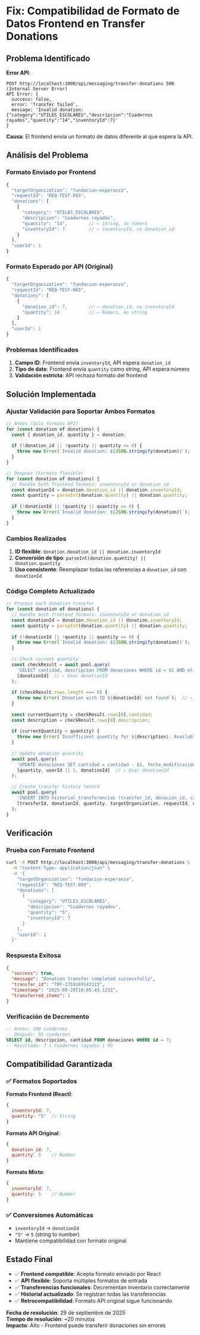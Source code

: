 # Fix: Compatibilidad de Formato de Datos Frontend en Transfer Donations

## Problema Identificado

**Error API**:
```
POST http://localhost:3000/api/messaging/transfer-donations 500 (Internal Server Error)
API Error: {
  success: false, 
  error: 'Transfer failed', 
  message: 'Invalid donation: {"category":"UTILES_ESCOLARES","descripcion":"Cuadernos rayados","quantity":"14","inventoryId":7}'
}
```

**Causa**: El frontend envía un formato de datos diferente al que espera la API.

## Análisis del Problema

### Formato Enviado por Frontend
```javascript
{
  "targetOrganization": "fundacion-esperanza",
  "requestId": "REQ-TEST-003",
  "donations": [
    {
      "category": "UTILES_ESCOLARES",
      "descripcion": "Cuadernos rayados", 
      "quantity": "14",        // ← String, no número
      "inventoryId": 7         // ← inventoryId, no donation_id
    }
  ],
  "userId": 1
}
```

### Formato Esperado por API (Original)
```javascript
{
  "targetOrganization": "fundacion-esperanza",
  "requestId": "REQ-TEST-003", 
  "donations": [
    {
      "donation_id": 7,        // ← donation_id, no inventoryId
      "quantity": 14           // ← Número, no string
    }
  ],
  "userId": 1
}
```

### Problemas Identificados
1. **Campo ID**: Frontend envía `inventoryId`, API espera `donation_id`
2. **Tipo de dato**: Frontend envía `quantity` como string, API espera número
3. **Validación estricta**: API rechaza formato del frontend

## Solución Implementada

### Ajustar Validación para Soportar Ambos Formatos

```javascript
// Antes (Solo formato API)
for (const donation of donations) {
  const { donation_id, quantity } = donation;
  
  if (!donation_id || !quantity || quantity <= 0) {
    throw new Error(`Invalid donation: ${JSON.stringify(donation)}`);
  }
}

// Después (Formato flexible)
for (const donation of donations) {
  // Handle both frontend formats: inventoryId or donation_id
  const donationId = donation.donation_id || donation.inventoryId;
  const quantity = parseInt(donation.quantity) || donation.quantity;
  
  if (!donationId || !quantity || quantity <= 0) {
    throw new Error(`Invalid donation: ${JSON.stringify(donation)}`);
  }
}
```

### Cambios Realizados

1. **ID flexible**: `donation.donation_id || donation.inventoryId`
2. **Conversión de tipo**: `parseInt(donation.quantity) || donation.quantity`
3. **Uso consistente**: Reemplazar todas las referencias a `donation_id` con `donationId`

### Código Completo Actualizado

```javascript
// Process each donation transfer
for (const donation of donations) {
  // Handle both frontend formats: inventoryId or donation_id
  const donationId = donation.donation_id || donation.inventoryId;
  const quantity = parseInt(donation.quantity) || donation.quantity;
  
  if (!donationId || !quantity || quantity <= 0) {
    throw new Error(`Invalid donation: ${JSON.stringify(donation)}`);
  }
  
  // Check current quantity
  const checkResult = await pool.query(
    'SELECT cantidad, descripcion FROM donaciones WHERE id = $1 AND eliminado = false',
    [donationId]  // ← Usar donationId
  );
  
  if (checkResult.rows.length === 0) {
    throw new Error(`Donation with ID ${donationId} not found`);  // ← Usar donationId
  }
  
  const currentQuantity = checkResult.rows[0].cantidad;
  const description = checkResult.rows[0].descripcion;
  
  if (currentQuantity < quantity) {
    throw new Error(`Insufficient quantity for ${description}. Available: ${currentQuantity}, Requested: ${quantity}`);
  }
  
  // Update donation quantity
  await pool.query(
    'UPDATE donaciones SET cantidad = cantidad - $1, fecha_modificacion = CURRENT_TIMESTAMP, usuario_modificacion = $2 WHERE id = $3',
    [quantity, userId || 1, donationId]  // ← Usar donationId
  );
  
  // Create transfer history record
  await pool.query(
    'INSERT INTO historial_transferencias (transfer_id, donacion_id, cantidad_transferida, organizacion_destino, solicitud_id, usuario_id) VALUES ($1, $2, $3, $4, $5, $6)',
    [transferId, donationId, quantity, targetOrganization, requestId, userId || 1]  // ← Usar donationId
  );
}
```

## Verificación

### Prueba con Formato Frontend
```bash
curl -X POST http://localhost:3000/api/messaging/transfer-donations \
  -H "Content-Type: application/json" \
  -d '{
    "targetOrganization": "fundacion-esperanza",
    "requestId": "REQ-TEST-003",
    "donations": [
      {
        "category": "UTILES_ESCOLARES",
        "descripcion": "Cuadernos rayados",
        "quantity": "5",
        "inventoryId": 7
      }
    ],
    "userId": 1
  }'
```

### Respuesta Exitosa
```json
{
  "success": true,
  "message": "Donation transfer completed successfully",
  "transfer_id": "TRF-1759169143115",
  "timestamp": "2025-09-29T18:05:43.123Z",
  "transferred_items": 1
}
```

### Verificación de Decremento
```sql
-- Antes: 100 cuadernos
-- Después: 95 cuadernos
SELECT id, descripcion, cantidad FROM donaciones WHERE id = 7;
-- Resultado: 7 | Cuadernos rayados | 95
```

## Compatibilidad Garantizada

### ✅ Formatos Soportados

**Formato Frontend (React)**:
```javascript
{
  inventoryId: 7,
  quantity: "5"  // String
}
```

**Formato API Original**:
```javascript
{
  donation_id: 7,
  quantity: 5    // Number
}
```

**Formato Mixto**:
```javascript
{
  inventoryId: 7,
  quantity: 5    // Number
}
```

### ✅ Conversiones Automáticas
- `inventoryId` → `donationId`
- `"5"` → `5` (string to number)
- Mantiene compatibilidad con formato original

## Estado Final

- ✅ **Frontend compatible**: Acepta formato enviado por React
- ✅ **API flexible**: Soporta múltiples formatos de entrada
- ✅ **Transferencias funcionales**: Decrementan inventario correctamente
- ✅ **Historial actualizado**: Se registran todas las transferencias
- ✅ **Retrocompatibilidad**: Formato API original sigue funcionando

**Fecha de resolución**: 29 de septiembre de 2025  
**Tiempo de resolución**: ~20 minutos  
**Impacto**: Alto - Frontend puede transferir donaciones sin errores